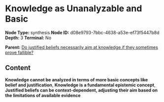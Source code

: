 # Knowledge as Unanalyzable and Basic

**Node Type:** synthesis
**Node ID:** d08e9793-7bbc-4638-a53e-ef73f5447b8d
**Depth:** 3
**Terminal:** No

**Parent:** [Do justified beliefs necessarily aim at knowledge if they sometimes prove fallible?](do-justified-beliefs-necessarily-aim-at-knowledge-if-they-sometimes-prove-fallible.md)

## Content

**Knowledge cannot be analyzed in terms of more basic concepts like belief and justification**, **Knowledge is a fundamental epistemic concept**, **Justified beliefs can be context-dependent, adjusting their aim based on the limitations of available evidence**
